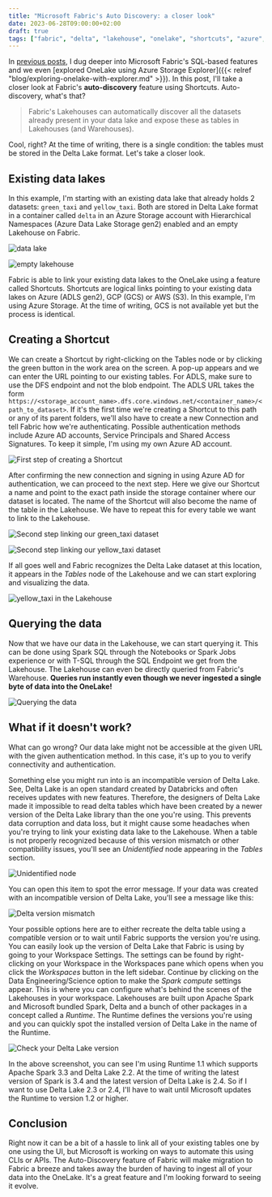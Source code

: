 ```yaml
---
title: "Microsoft Fabric's Auto Discovery: a closer look"
date: 2023-06-28T09:00:00+02:00
draft: true
tags: ["fabric", "delta", "lakehouse", "onelake", "shortcuts", "azure", "data lake", "data warehouse", "data engineering", "spark", "delta lake", "adls"]
---
```


In [previous posts](/tags/fabric/), I dug deeper into Microsoft Fabric's SQL-based features and we even [explored OneLake using Azure Storage Explorer]({{< relref "blog/exploring-onelake-with-explorer.md" >}}). In this post, I'll take a closer look at Fabric's **auto-discovery** feature using Shortcuts. Auto-discovery, what's that?

> Fabric's Lakehouses can automatically discover all the datasets already present in your data lake and expose these as tables in Lakehouses (and Warehouses).

Cool, right? At the time of writing, there is a single condition: the tables must be stored in the Delta Lake format. Let's take a closer look.

## Existing data lakes

In this example, I'm starting with an existing data lake that already holds 2 datasets: `green_taxi` and `yellow_taxi`. Both are stored in Delta Lake format in a container called `delta` in an Azure Storage account with Hierarchical Namespaces (Azure Data Lake Storage gen2) enabled and an empty Lakehouse on Fabric.

![data lake](/img/post/2023/fabric_discovery/data_lake.png "existing data lake")

![empty lakehouse](/img/post/2023/fabric_discovery/empty_lakehouse.png "empty Lakehouse")

Fabric is able to link your existing data lakes to the OneLake using a feature called Shortcuts. Shortcuts are logical links pointing to your existing data lakes on Azure (ADLS gen2), GCP (GCS) or AWS (S3). In this example, I'm using Azure Storage. At the time of writing, GCS is not available yet but the process is identical.

## Creating a Shortcut

We can create a Shortcut by right-clicking on the Tables node or by clicking the green button in the work area on the screen. A pop-up appears and we can enter the URL pointing to our existing tables. For ADLS, make sure to use the DFS endpoint and not the blob endpoint. The ADLS URL takes the form `https://<storage_account_name>.dfs.core.windows.net/<container_name>/<path_to_dataset>`. If it's the first time we're creating a Shortcut to this path or any of its parent folders, we'll also have to create a new Connection and tell Fabric how we're authenticating. Possible authentication methods include Azure AD accounts, Service Principals and Shared Access Signatures. To keep it simple, I'm using my own Azure AD account.

![First step of creating a Shortcut](/img/post/2023/fabric_discovery/shortcut_first_step.png "First step of creating a Shortcut")

After confirming the new connection and signing in using Azure AD for authentication, we can proceed to the next step. Here we give our Shortcut a name and point to the exact path inside the storage container where our dataset is located. The name of the Shortcut will also become the name of the table in the Lakehouse. We have to repeat this for every table we want to link to the Lakehouse.

![Second step linking our green_taxi dataset](/img/post/2023/fabric_discovery/shortcut_green_taxi.png "Second step linking our green_taxi dataset")

![Second step linking our yellow_taxi dataset](/img/post/2023/fabric_discovery/shortcut_yellow_taxi.png "Second step linking our yellow_taxi dataset")

If all goes well and Fabric recognizes the Delta Lake dataset at this location, it appears in the *Tables* node of the Lakehouse and we can start exploring and visualizing the data.

![yellow_taxi in the Lakehouse](/img/post/2023/fabric_discovery/delta_load_succeeded.png "yellow_taxi in the Lakehouse")

## Querying the data

Now that we have our data in the Lakehouse, we can start querying it. This can be done using Spark SQL through the Notebooks or Spark Jobs experience or with T-SQL through the SQL Endpoint we get from the Lakehouse. The Lakehouse can even be directly queried from Fabric's Warehouse. **Queries run instantly even though we never ingested a single byte of data into the OneLake!**

![Querying the data](/img/post/2023/fabric_discovery/sql_endpoint.png "Querying the data")

## What if it doesn't work?

What can go wrong? Our data lake might not be accessible at the given URL with the given authentication method. In this case, it's up to you to verify connectivity and authentication.

Something else you might run into is an incompatible version of Delta Lake. See, Delta Lake is an open standard created by Databricks and often receives updates with new features. Therefore, the designers of Delta Lake made it impossible to read delta tables which have been created by a newer version of the Delta Lake library than the one you're using. This prevents data corruption and data loss, but it might cause some headaches when you're trying to link your existing data lake to the Lakehouse. When a table is not properly recognized because of this version mismatch or other compatibility issues, you'll see an *Unidentified* node appearing in the *Tables* section.

![Unidentified node](/img/post/2023/fabric_discovery/unidentified.png "Unidentified node")

You can open this item to spot the error message. If your data was created with an incompatible version of Delta Lake, you'll see a message like this:

![Delta version mismatch](/img/post/2023/fabric_discovery/delta_version_error.png "Delta version mismatch")

Your possible options here are to either recreate the delta table using a compatible version or to wait until Fabric supports the version you're using. You can easily look up the version of Delta Lake that Fabric is using by going to your Workspace Settings. The settings can be found by right-clicking on your Workspace in the Workspaces pane which opens when you click the *Workspaces* button in the left sidebar. Continue by clicking on the Data Engineering/Science option to make the *Spark compute* settings appear. This is where you can configure what's behind the scenes of the Lakehouses in your workspace. Lakehouses are built upon Apache Spark and Microsoft bundled Spark, Delta and a bunch of other packages in a concept called a *Runtime*. The Runtime defines the versions you're using and you can quickly spot the installed version of Delta Lake in the name of the Runtime.

![Check your Delta Lake version](/img/post/2023/fabric_discovery/check_delta_version.png "Check your Delta Lake version")

In the above screenshot, you can see I'm using Runtime 1.1 which supports Apache Spark 3.3 and Delta Lake 2.2. At the time of writing the latest version of Spark is 3.4 and the latest version of Delta Lake is 2.4. So if I want to use Delta Lake 2.3 or 2.4, I'll have to wait until Microsoft updates the Runtime to version 1.2 or higher.

## Conclusion

Right now it can be a bit of a hassle to link all of your existing tables one by one using the UI, but Microsoft is working on ways to automate this using CLIs or APIs. The Auto-Discovery feature of Fabric will make migration to Fabric a breeze and takes away the burden of having to ingest all of your data into the OneLake. It's a great feature and I'm looking forward to seeing it evolve.
